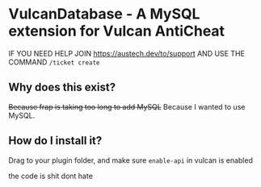 # VulcanDatabase - A MySQL extension for Vulcan AntiCheat

IF YOU NEED HELP JOIN https://austech.dev/to/support AND USE THE COMMAND `/ticket create`

## Why does this exist?
~~Because frap is taking too long to add MySQL~~ Because I wanted to use MySQL.

## How do I install it?
Drag to your plugin folder, and make sure `enable-api` in vulcan is enabled

the code is shit dont hate
